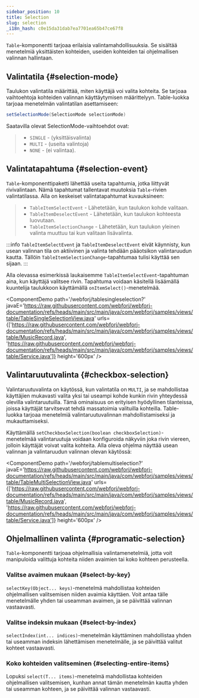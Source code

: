 ```yaml
---
sidebar_position: 10
title: Selection
slug: selection
_i18n_hash: c0e15da31dab7ea7701ea65b47ce67f8
---
```

`Table`-komponentti tarjoaa erilaisia valintamahdollisuuksia. Se sisältää menetelmiä yksittäisten kohteiden, useiden kohteiden tai ohjelmallisen valinnan hallintaan.

## Valintatila {#selection-mode}

Taulukon valintatila määrittää, miten käyttäjä voi valita kohteita. Se tarjoaa vaihtoehtoja kohteiden valinnan käyttäytymisen määrittelyyn. Table-luokka tarjoaa menetelmän valintatilan asettamiseen:

```java
setSelectionMode(SelectionMode selectionMode)
```

Saatavilla olevat SelectionMode-vaihtoehdot ovat:

>- `SINGLE` - (yksittäisvalinta) 
>- `MULTI` - (useita valintoja)
>- `NONE` - (ei valintaa).

## Valintatapahtuma {#selection-event}

`Table`-komponenttipaketti lähettää useita tapahtumia, jotka liittyvät rivivalintaan. Nämä tapahtumat tallentavat muutoksia `Table`-rivien valintatilassa. Alla on keskeiset valintatapahtumat kuvauksineen:

>- `TableItemSelectEvent` - Lähetetään, kun taulukon kohde valitaan.
>- `TableItemDeselectEvent` - Lähetetään, kun taulukon kohteesta luovutaan.
>- `TableItemSelectionChange` - Lähetetään, kun taulukon yleinen valinta muuttuu tai kun valitaan lisävalinta.

:::info
`TableItemSelectEvent` ja `TableItemDeselectEvent` eivät käynnisty, kun usean valinnan tila on aktiivinen ja valinta tehdään pääotsikon valintaruudun kautta. Tällöin `TableItemSelectionChange`-tapahtumaa tulisi käyttää sen sijaan.
:::

Alla olevassa esimerkissä laukaisemme `TableItemSelectEvent`-tapahtuman aina, kun käyttäjä valitsee rivin. Tapahtuma voidaan käsitellä lisäämällä kuuntelija taulukkoon käyttämällä `onItemSelect()`-menetelmää.

<ComponentDemo 
path='/webforj/tablesingleselection?' 
javaE='https://raw.githubusercontent.com/webforj/webforj-documentation/refs/heads/main/src/main/java/com/webforj/samples/views/table/TableSingleSelectionView.java'
urls={['https://raw.githubusercontent.com/webforj/webforj-documentation/refs/heads/main/src/main/java/com/webforj/samples/views/table/MusicRecord.java', 
'https://raw.githubusercontent.com/webforj/webforj-documentation/refs/heads/main/src/main/java/com/webforj/samples/views/table/Service.java']}
height='600px'
/>

## Valintaruutuvalinta {#checkbox-selection}

Valintaruutuvalinta on käytössä, kun valintatila on `MULTI`, ja se mahdollistaa käyttäjien mukavasti valita yksi tai useampi kohde kunkin rivin yhteydessä olevilla valintaruutuilla. Tämä ominaisuus on erityisen hyödyllinen tilanteissa, joissa käyttäjät tarvitsevat tehdä massatoimia valituilla kohteilla. Table-luokka tarjoaa menetelmiä valintaruutuvalinnan mahdollistamiseksi ja mukauttamiseksi.

Käyttämällä `setCheckboxSelection(boolean checkboxSelection)`-menetelmää valintaruutuja voidaan konfiguroida näkyviin joka rivin viereen, jolloin käyttäjät voivat valita kohteita. Alla oleva ohjelma näyttää usean valinnan ja valintaruudun valinnan olevan käytössä:

<ComponentDemo 
path='/webforj/tablemultiselection?' 
javaE='https://raw.githubusercontent.com/webforj/webforj-documentation/refs/heads/main/src/main/java/com/webforj/samples/views/table/TableMultiSelectionView.java'
urls={['https://raw.githubusercontent.com/webforj/webforj-documentation/refs/heads/main/src/main/java/com/webforj/samples/views/table/MusicRecord.java', 
'https://raw.githubusercontent.com/webforj/webforj-documentation/refs/heads/main/src/main/java/com/webforj/samples/views/table/Service.java']}
height='600px'
/>

## Ohjelmallinen valinta {#programatic-selection}

`Table`-komponentti tarjoaa ohjelmallisia valintamenetelmiä, jotta voit manipuloida valittuja kohteita niiden avaimien tai koko kohteen perusteella.

### Valitse avaimen mukaan {#select-by-key}

`selectKey(Object... keys)`-menetelmä mahdollistaa kohteiden ohjelmallisen valitsemisen niiden avaimia käyttäen. Voit antaa tälle menetelmälle yhden tai useamman avaimen, ja se päivittää valinnan vastaavasti.

### Valitse indeksin mukaan {#select-by-index}

`selectIndex(int... indices)`-menetelmän käyttäminen mahdollistaa yhden tai useamman indeksin lähettämisen menetelmälle, ja se päivittää valitut kohteet vastaavasti.

### Koko kohteiden valitseminen {#selecting-entire-items}

Lopuksi `select(T... items)`-menetelmä mahdollistaa kohteiden ohjelmallisen valitsemisen, kunhan annat tämän menetelmän kautta yhden tai useamman kohteen, ja se päivittää valinnan vastaavasti.
